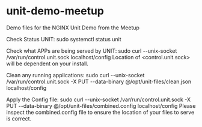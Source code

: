 # unit-demo-meetup
Demo files for the NGINX Unit Demo from the Meetup

Check Status UNIT:
sudo systemctl status unit

Check what APPs are being served by UNIT:
sudo curl --unix-socket /var/run/control.unit.sock localhost/config
  Location of <control.unit.sock> will be dependent on your install. 

Clean any running applications:
sudo curl --unix-socket /var/run/control.unit.sock -X PUT --data-binary @/opt/unit-files/clean.json localhost/config

Apply the Config file:
sudo curl --unix-socket /var/run/control.unit.sock -X PUT --data-binary @/opt/unit-files/combined.config localhost/config
  Please inspect the combined.config file to ensure the location of your files to serve is correct. 
